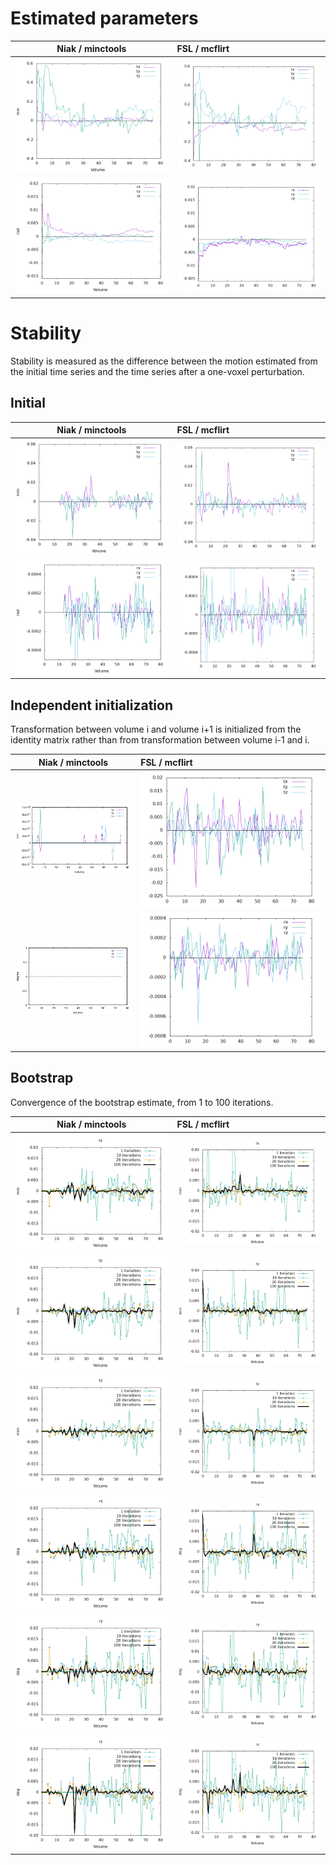 

# Estimated parameters

| Niak / minctools | FSL / mcflirt |
-------------------|:--------------|
| ![alt text](https://github.com/glatard/one-voxel/raw/master/robust-motion/sub-01_ses-retest_task-overtwordrepetition_bold_transf_params-0.png) | ![translation](https://github.com/glatard/one-voxel/raw/master/mcflirt/translation.png)|
| ![alt text](https://github.com/glatard/one-voxel/raw/master/robust-motion/sub-01_ses-retest_task-overtwordrepetition_bold_transf_params-1.png) | ![rotation](https://github.com/glatard/one-voxel/raw/master/mcflirt/rotation.png) |

# Stability

Stability is measured as the difference between the motion estimated from the initial time series and the time series after a one-voxel perturbation.

## Initial

| Niak / minctools | FSL / mcflirt |
-------------------|:--------------|
| ![alt text](https://github.com/glatard/one-voxel/raw/master/robust-motion/diff-0.png) | ![translation](https://github.com/glatard/one-voxel/raw/master/mcflirt/differences-translation.png) |
| ![alt text](https://github.com/glatard/one-voxel/raw/master/robust-motion/diff-1.png) |   ![rotation](https://github.com/glatard/one-voxel/raw/master/mcflirt/differences-rotation.png) |

## Independent initialization

Transformation between volume i and volume i+1 is initialized from the identity matrix rather than from transformation between volume i-1 and i.

| Niak / minctools | FSL / mcflirt |
-------------------|:--------------|
| ![alt text](https://github.com/glatard/one-voxel/raw/master/robust-motion/diff_idinit-0.png) | ![translation](https://github.com/glatard/one-voxel/raw/master/mcflirt/fudge/differences-translations.png) |
| ![alt text](https://github.com/glatard/one-voxel/raw/master/robust-motion/diff_idinit-1.png) | ![rotation](https://github.com/glatard/one-voxel/raw/master/mcflirt/fudge/differences-rotations.png) |

## Bootstrap

Convergence of the bootstrap estimate, from 1 to 100 iterations.

| Niak / minctools | FSL / mcflirt |
-------------------|:--------------|
| ![translation_x](https://github.com/glatard/one-voxel/raw/master/robust-motion-bootstrap-blackbox/tx.png) | ![translation_x](https://github.com/glatard/one-voxel/raw/master/robust-motion-bootstrap-blackbox-mcflirt/tx.png) |
| ![translation_y](https://github.com/glatard/one-voxel/raw/master/robust-motion-bootstrap-blackbox/ty.png) | ![translation_y](https://github.com/glatard/one-voxel/raw/master/robust-motion-bootstrap-blackbox-mcflirt/ty.png) |
| ![translation_z](https://github.com/glatard/one-voxel/raw/master/robust-motion-bootstrap-blackbox/tz.png) | ![translation_z](https://github.com/glatard/one-voxel/raw/master/robust-motion-bootstrap-blackbox-mcflirt/tz.png) |
| ![rotation_x](https://github.com/glatard/one-voxel/raw/master/robust-motion-bootstrap-blackbox/rx.png) | ![rotation_x](https://github.com/glatard/one-voxel/raw/master/robust-motion-bootstrap-blackbox-mcflirt/rx.png) |
| ![rotation_y](https://github.com/glatard/one-voxel/raw/master/robust-motion-bootstrap-blackbox/ry.png) | ![rotation_y](https://github.com/glatard/one-voxel/raw/master/robust-motion-bootstrap-blackbox-mcflirt/ry.png) |
![rotation_z](https://github.com/glatard/one-voxel/raw/master/robust-motion-bootstrap-blackbox/rz.png) | ![rotation_z](https://github.com/glatard/one-voxel/raw/master/robust-motion-bootstrap-blackbox-mcflirt/rz.png) |
